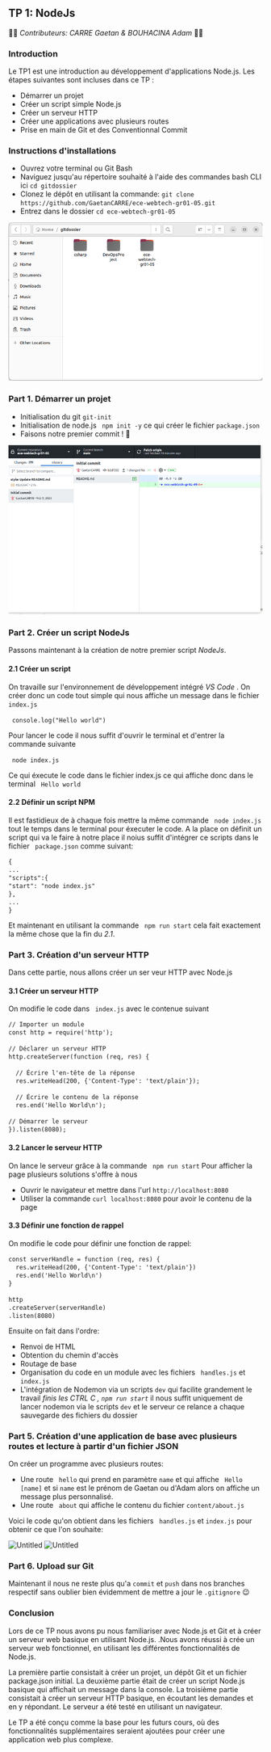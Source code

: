 ## TP 1: NodeJs

👨‍🦱 _Contributeurs: CARRE Gaetan & BOUHACINA Adam_ 👨🏽

### Introduction

Le TP1 est une introduction au développement d'applications Node.js. Les étapes suivantes sont incluses dans ce TP :
* Démarrer un projet
* Créer un script simple Node.js
* Créer un serveur HTTP
* Créer une applications avec plusieurs routes
* Prise en main de Git et des Conventionnal Commit 

### Instructions d'installations

* Ouvrez votre terminal ou Git Bash
* Naviguez jusqu'au répertoire souhaité à l'aide des commandes bash CLI ici ```cd gitdossier```
* Clonez le dépôt en utilisant la commande: ```git clone https://github.com/GaetanCARRE/ece-webtech-gr01-05.git```
* Entrez dans le dossier ```cd ece-webtech-gr01-05```

![Untitled](/labs/readme_lab/assets/screen1.png)

### Part 1. Démarrer un projet 

* Initialisation du git ```git-init```
* Initialisation de node.js ``` npm init -y``` ce qui créer le fichier ```package.json```
* Faisons notre premier commit ! 🥹

![Untitled](/labs/readme_lab/assets/screen2.png)

### Part 2. Créer un script NodeJs

Passons maintenant à la création de notre premier script _NodeJs_.

####  2.1 Créer un script

On travaille sur l'environnement de développement intégré _VS Code_ .
On créer donc un code tout simple qui nous affiche un message dans le fichier ```index.js```

``` console.log("Hello world")```

Pour lancer le code il nous suffit d'ouvrir le terminal et d'entrer la commande suivante 

``` node index.js``` 

Ce qui éxecute le code dans le fichier index.js ce qui affiche donc dans le terminal 
``` Hello world```

#### 2.2 Définir un script NPM

Il est fastidieux de à chaque fois mettre la même commande  ``` node index.js``` tout le temps dans le terminal pour éxecuter le code. A la place on définit un script qui va le faire à notre place il noius suffit d'intégrer ce scripts  dans le fichier ``` package.json``` comme suivant:
``` 
{
...
"scripts":{
"start": "node index.js"
},
...
}
```
Et maintenant en utilisant la commande ``` npm run start``` cela fait exactement la même chose que la fin du  _2.1_.

### Part 3. Création d'un serveur HTTP

Dans cette partie, nous allons créer un ser veur HTTP avec Node.js

#### 3.1 Créer un serveur HTTP

On modifie le code dans ``` index.js``` avec le contenue suivant 
```
// Importer un module
const http = require('http');

// Déclarer un serveur HTTP
http.createServer(function (req, res) {

  // Écrire l'en-tête de la réponse
  res.writeHead(200, {'Content-Type': 'text/plain'});

  // Écrire le contenu de la réponse
  res.end('Hello World\n');

// Démarrer le serveur
}).listen(8080); 
```

#### 3.2 Lancer le serveur HTTP 

On lance le serveur grâce à la commande ``` npm run start```
Pour afficher la page plusieurs solutions s'offre à nous
* Ouvrir le navigateur et mettre dans l'url ```http://localhost:8080```
* Utiliser la commande ```curl localhost:8080``` pour avoir le contenu de la page

#### 3.3 Définir une fonction de rappel

On modifie le code pour définir une fonction de rappel:
```
const serverHandle = function (req, res) {
  res.writeHead(200, {'Content-Type': 'text/plain'})
  res.end('Hello World\n')
}

http
.createServer(serverHandle)
.listen(8080)
```

Ensuite on fait dans l'ordre:
* Renvoi de HTML
* Obtention du chemin d'accès
* Routage de base
* Organisation du code en un module avec les fichiers ``` handles.js``` et ```index.js```
* L'intégration de Nodemon via un scripts ```dev``` qui facilite grandement le travail _finis les CTRL C , ```npm run start```_ il nous suffit uniquement de lancer nodemon via le scripts ```dev``` et le serveur ce relance a chaque sauvegarde des fichiers du dossier

### Part 5. Création d'une application de base avec plusieurs routes et lecture à partir d'un fichier JSON

On créer un programme avec plusieurs routes:
* Une route ``` hello``` qui prend en paramètre ```name``` et qui affiche ``` Hello [name]``` et si ```name``` est le prénom de Gaetan ou d'Adam alors on affiche un message plus personnalisé. 
* Une route ``` about``` qui affiche le contenu du fichier ```content/about.js```

Voici le code qu'on obtient dans les fichiers ``` handles.js``` et ```index.js``` pour obtenir ce que l'on souhaite:

![Untitled](/labs/readme_lab/assets/screen3.png)
![Untitled](/labs/readme_lab/assets/screen4.png)

### Part 6. Upload sur Git 

Maintenant il nous ne reste plus qu'a ```commit``` et ```push``` dans nos branches respectif sans oublier bien évidemment de mettre a jour le ```.gitignore``` 😉

### Conclusion

Lors de ce TP nous avons pu nous familiariser avec Node.js et Git et à créer un serveur web basique en utilisant Node.js. .Nous avons réussi à crée un serveur web fonctionnel, en utilisant les différentes fonctionnalités de Node.js.

La première partie consistait à créer un projet, un dépôt Git et un fichier package.json initial. La deuxième partie était de créer un script Node.js basique qui affichait un message dans la console. La troisième partie consistait à créer un serveur HTTP basique, en écoutant les demandes et en y répondant. Le serveur a été testé en utilisant un navigateur.

Le TP a été conçu comme la base pour les futurs cours, où des fonctionnalités supplémentaires seraient ajoutées pour créer une application web plus complexe.


